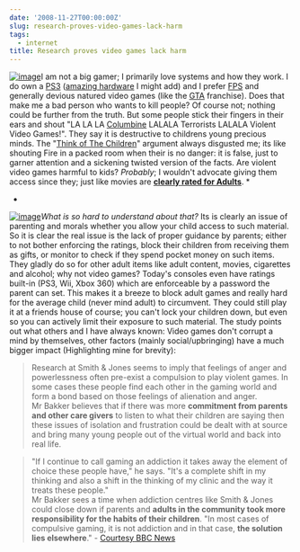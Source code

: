 ```yaml
---
date: '2008-11-27T00:00:00Z'
slug: research-proves-video-games-lack-harm
tags:
  - internet
title: Research proves video games lack harm
---
```


[![image](http://upload.wikimedia.org/wikipedia/en/thumb/a/a0/Gtalogowhite.svg/200px-Gtalogowhite.svg.png)](http://upload.wikimedia.org/wikipedia/en/thumb/a/a0/Gtalogowhite.svg/200px-Gtalogowhite.svg.png)I
am not a big gamer; I primarily love systems and how they work. I do own a
[PS3](http://en.wikipedia.org/wiki/PlayStation_3)
([amazing hardware](http://en.wikipedia.org/wiki/PlayStation_3_hardware) I might
add) and I prefer [FPS](http://en.wikipedia.org/wiki/First-person_shooter) and
generally devious natured video games (like the
[GTA](<http://en.wikipedia.org/wiki/Grand_Theft_Auto_(series)>) franchise). Does
that make me a bad person who wants to kill people? Of course not; nothing could
be further from the truth. But some people stick their fingers in their ears and
shout "LA LA LA
[Columbine](http://en.wikipedia.org/wiki/Columbine_High_School_massacre) LALALA
Terrorists LALALA Violent Video Games!". They say it is destructive to childrens
young precious minds. The
"[Think of The Children](<http://en.wikipedia.org/wiki/For_The_Children_(politics)>)"
argument always disgusted me; its like shouting Fire in a packed room when their
is no danger: it is false, just to garner attention and a sickening twisted
version of the facts. Are violent video games harmful to kids? _Probably_; I
wouldn't advocate giving them access since they; just like movies are
[**clearly rated for Adults**](http://en.wikipedia.org/wiki/Pan_European_Game_Information). \*

-

[![image](http://upload.wikimedia.org/wikipedia/en/4/41/Codbox.jpg)](http://upload.wikimedia.org/wikipedia/en/4/41/Codbox.jpg)_What
is so hard to understand about that?_ Its is clearly an issue of parenting and
morals whether you allow your child access to such material. So it is clear the
real issue is the lack of proper guidance by parents; either to not bother
enforcing the ratings, block their children from receiving them as gifts, or
monitor to check if they spend pocket money on such items. They gladly do so for
other adult items like adult content, movies, cigarettes and alcohol; why not
video games? Today's consoles even have ratings built-in (PS3, Wii, Xbox 360)
which are enforceable by a password the parent can set. This makes it a breeze
to block adult games and really hard for the average child (never mind adult) to
circumvent. They could still play it at a friends house of course; you can't
lock your children down, but even so you can actively limit their exposure to
such material. The study points out what others and I have always known: Video
games don't corrupt a mind by themselves, other factors (mainly
social/upbringing) have a much bigger impact (Highlighting mine for brevity):

> Research at Smith & Jones seems to imply that feelings of anger and
> powerlessness often pre-exist a compulsion to play violent games. In some
> cases these people find each other in the gaming world and form a bond based
> on those feelings of alienation and anger.  
> Mr Bakker believes that if there was more **commitment from parents and other
> care givers** to listen to what their children are saying then these issues of
> isolation and frustration could be dealt with at source and bring many young
> people out of the virtual world and back into real life.

> "If I continue to call gaming an addiction it takes away the element of choice
> these people have," he says. "It's a complete shift in my thinking and also a
> shift in the thinking of my clinic and the way it treats these people."  
> Mr Bakker sees a time when addiction centres like Smith & Jones could close
> down if parents and **adults in the community took more responsibility for the
> habits of their children**. "In most cases of compulsive gaming, it is not
> addiction and in that case, **the solution lies elsewhere**." -
> [Courtesy BBC News](http://news.bbc.co.uk/2/hi/technology/7746471.stm)
